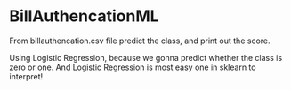 # BillAuthencationML
From billauthencation.csv file predict the class, and print out the score.

Using Logistic Regression, because we gonna predict whether the class is zero or one. And Logistic Regression is most easy one in sklearn to interpret!
